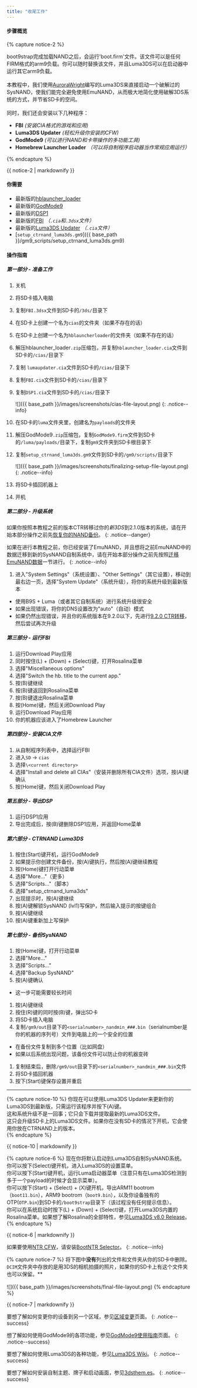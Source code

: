 ```yaml
---
title: "收尾工作"
---
```


#### 步骤概览

{% capture notice-2 %}

boot9strap完成加载NAND之后，会运行'boot.firm'文件。该文件可以是任何FIRM格式的arm9负载。你可以随时替换该文件，并且Luma3DS可以在启动器中运行其它arm9负载。
<br><br>
本教程中，我们使用[AuroraWright](https://github.com/AuroraWright/)编写的Luma3DS来直接启动一个破解过的SysNAND，使我们能完全避免使用EmuNAND，从而极大地简化使用破解3DS系统的方式，并节省SD卡的空间。
<br><br>
同时，我们还会安装以下几种程序：

+  **FBI** *(安装CIA格式的游戏和应用)*
+  **Luma3DS Updater** *(轻松升级你安装的CFW)*
+  **GodMode9** *(可以进行NAND和卡带操作的多功能工具)*
+  **Homebrew Launcher Loader** *（可以将自制程序启动器当作常规应用运行）*

{% endcapture %}

<div class="notice--info">{{ notice-2 | markdownify }}</div>

#### 你需要

* 最新版的[hblauncher_loader](https://github.com/yellows8/hblauncher_loader/releases/latest)
* 最新版的[GodMode9](https://github.com/d0k3/GodMode9/releases/)
* 最新版的[DSP1](https://github.com/zoogie/DSP1/releases/latest)
* 最新版的[FBI](https://github.com/Steveice10/FBI/releases/latest) *（`.cia`和`.3dsx`文件）*
* 最新版的[Luma3DS Updater](https://github.com/Hamcha/lumaupdate/releases/latest) *（`.cia`文件）*
* [`setup_ctrnand_luma3ds.gm9`]({{ base_path }}/gm9_scripts/setup_ctrnand_luma3ds.gm9)

#### 操作指南

##### 第一部分 - 准备工作

1. 关机
1. 将SD卡插入电脑
1. 复制`FBI.3dsx`文件到SD卡的`/3ds/`目录下
1. 在SD卡上创建一个名为`cias`的文件夹（如果不存在的话）
1. 在SD卡上创建一个名为`hblauncherloader`的文件夹（如果不存在的话）
1. 解压hblauncher\_loader`.zip`压缩包，并复制`hblauncher_loader.cia`文件到SD卡的`/cias/`目录下
1. 复制 `lumaupdater.cia`文件到SD卡的`/cias/`目录下
1. 复制`FBI.cia`文件到SD卡的`/cias/`目录下
1. 复制`DSP1.cia`文件到SD卡的`/cias/`目录下

    ![]({{ base_path }}/images/screenshots/cias-file-layout.png)
    {: .notice--info}

1. 在SD卡的`luma`文件夹里，创建名为`payloads`的文件夹
1. 解压GodMode9`.zip`压缩包，复制`GodMode9.firm`文件到SD卡的`/luma/payloads/`目录下，复制`gm9`文件夹到SD卡根目录下
1. 复制`setup_ctrnand_luma3ds.gm9`文件到SD卡的`/gm9/scripts/`目录下

    ![]({{ base_path }}/images/screenshots/finalizing-setup-file-layout.png)
    {: .notice--info}

1. 将SD卡插回机器上
1. 开机

##### 第二部分 - 升级系统

如果你按照本教程之前的版本CTR转移过你的*新3DS*到2.1.0版本的系统，请在开始本部分操作之前先[恢复你的NAND备份](godmode9-usage#nand_restore)。
{: .notice--danger}

如果在进行本教程之前，你已经安装了EmuNAND，并且想将之前EmuNAND中的数据迁移到新的SysNAND自制系统中，请在开始本部分操作之前先按照[迁移EmuNAND数据](move-emunand)一节进行。
{: .notice--info}

1. 进入"System Settings"（系统设置）、"Other Settings"（其它设置），移动到最右边一页，选择"System Update"（系统升级），将你的系统升级到最新版本
  + 使用B9S + Luma（或者其它自制系统）进行系统升级很安全
  + 如果出现错误，将你的DNS设置改为"auto"（自动）模式
  + 如果仍然出现错误，并且你的系统版本在9.2.0以下，先进行[9.2.0 CTR转移](9.2.0-ctrtransfer)，然后尝试再次升级

##### 第三部分 - 运行FBI

1. 运行Download Play应用
1. 同时按住(L) + (Down) + (Select)键，打开Rosalina菜单
1. 选择"Miscellaneous options"
1. 选择"Switch the hb. title to the current app."
1. 按(B)键继续
1. 按(B)键返回到Rosalina菜单
1. 按(B)键退出Rosalina菜单
1. 按(Home)键，然后关闭Download Play
1. 运行Download Play应用
1. 你的机器应该进入了Homebrew Launcher

##### 第四部分 - 安装CIA文件

1. 从自制程序列表中，选择运行FBI
1. 进入`SD` -> `cias`
1. 选择`\<current directory>`
1. 选择"Install and delete all CIAs"（安装并删除所有CIA文件）选项，按(A)键确认
1. 按(Home)键，然后关闭Download Play

##### 第五部分 - 导出DSP

1. 运行DSP1应用
2. 导出完成后，按(B)键删除DSP1应用，并返回Home菜单

##### 第六部分 - CTRNAND Luma3DS

1. 按住(Start)键开机，运行GodMode9
1. 如果提示你创建文件备份，按(A)键执行，然后按(A)键继续教程
1. 按(Home)键打开行动菜单
1. 选择"More..."（更多）
1. 选择"Scripts..."（脚本）
1. 选择"setup_ctrnand_luma3ds"
1. 出现提示时，按(A)键继续
1. 按(A)键解锁SysNAND (lvl1)写保护，然后输入提示的按键组合
1. 按(A)键继续
1. 按(A)键重新加上写保护

##### 第七部分 - 备份SysNAND

1. 按(Home)键，打开行动菜单
1. 选择"More..."
1. 选择"Scripts..."
1. 选择"Backup SysNAND"
1. 按(A)键确认
  + 这一步可能需要较长时间
1. 按(A)键继续
1. 按住(R)键的同时按(B)键，弹出SD卡
1. 将SD卡插入电脑
1. 复制`/gm9/out`目录下的`<serialnumber>_nandmin_###.bin`（serialnumber是你的机器的序列号）文件到电脑上的一个安全的位置
  + 在备份文件复制到多个位置（比如网盘）
  + 如果以后系统出现问题，该备份文件可以防止你的机器变砖
1. 复制结束后，删除`/gm9/out`目录下的`<serialnumber>_nandmin_###.bin`文件
1. 将SD卡插回机器
1. 按下(Start)键保存设置并重启

___

{% capture notice-10 %}
你现在可以使用Luma3DS Updater来更新你的Luma3DS到最新版，只需运行该程序并按下(A)键。<br>
这和系统升级不是一回事；它只会下载并提取最新的Luma3DS文件。<br>
这只会升级SD卡上的Luma3DS文件。如果你在没有SD卡的情况下开机，它会使用你放在CTRNAND上的版本。<br>
{% endcapture %}

<div class="notice--info">{{ notice-10 | markdownify }}</div>

{% capture notice-6 %}
现在你将默认启动到Luma3DS自制SysNAND系统。<br>
你可以按下(Select)键开机，进入Luma3DS的设置菜单。<br>
你可以按下(Start)键开机，运行Luma启动器菜单（注意只有在Luma3DS检测到多于一个payload的时候才会显示菜单）。<br>
你可以按下(Start) + (Select) + (X)键开机，导出ARM11 bootrom（`boot11.bin`），ARM9 bootrom（`boot9.bin`），以及你设备独有的OTP(`OTP.bin`)到SD卡的`/boot9strap`目录下（该过程没有任何提示信息）。<br>
你可以在系统启动时按下(L) + (Down) + (Select)键，打开Luma3DS内置的Rosalina菜单。如果想了解Rosalina的全部特性，参见[Luma3DS v8.0 Release](https://github.com/AuroraWright/Luma3DS/releases/tag/v8.0)。<br>
{% endcapture %}

<div class="notice--info">{{ notice-6 | markdownify }}</div>

如果要使用[NTR CFW](https://github.com/44670/BootNTR/)，请安装[BootNTR Selector](https://gbatemp.net/threads/432911/)。
{: .notice--info}

{% capture notice-7 %}
将下图中**没有**列出的文件和文件夹从你的SD卡中删除。`DCIM`文件夹中存放的是用3DS的相机拍摄的照片，如果你的SD卡上有这个文件夹也可以保留。**
<br><br>
![]({{ base_path }}/images/screenshots/final-file-layout.png)
{% endcapture %}

<div class="notice--info">{{ notice-7 | markdownify }}</div>

要想了解如何变更你的设备到另一个区域，参见[区域变更](region-changing)页面。
{: .notice--success}

想了解如何使用GodMode9的各项功能，参见[GodMode9使用指南](godmode9-usage)页面。
{: .notice--success}

要想了解如何使用Luma3DS的各种功能，参见[Luma3DS Wiki](https://github.com/AuroraWright/Luma3DS/wiki/Options-and-usage)。
{: .notice--success}

要想了解如何安装自制主题、牌子和启动画面，参见[3dsthem.es](https://3dsthem.es/about.php)。
{: .notice--success}